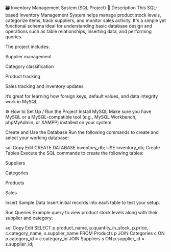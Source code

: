 🗃️ Inventory Management System (SQL Project)
📄 Description
This SQL-based Inventory Management System helps manage product stock levels, categorize items, track suppliers, and monitor sales activity. It's a simple yet functional schema ideal for understanding basic database design and operations such as table relationships, inserting data, and performing queries.

The project includes:

Supplier management

Category classification

Product tracking

Sales tracking and inventory updates

It’s great for learning how foreign keys, default values, and data integrity work in MySQL.

⚙️ How to Set Up / Run the Project
Install MySQL
Make sure you have MySQL or a MySQL-compatible tool (e.g., MySQL Workbench, phpMyAdmin, or XAMPP) installed on your system.

Create and Use the Database
Run the following commands to create and select your working database:

sql
Copy
Edit
CREATE DATABASE inventory_db;
USE inventory_db;
Create Tables
Execute the SQL commands to create the following tables:

Suppliers

Categories

Products

Sales

Insert Sample Data
Insert initial records into each table to test your setup.

Run Queries
Example query to view product stock levels along with their supplier and category:

sql
Copy
Edit
SELECT 
  p.product_name, 
  p.quantity_in_stock, 
  p.price, 
  c.category_name, 
  s.supplier_name
FROM 
  Products p
JOIN Categories c ON p.category_id = c.category_id
JOIN Suppliers s ON p.supplier_id = s.supplier_id;
